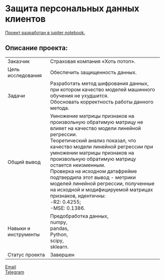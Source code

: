 # Защита персональных данных клиентов

[Проект разработан в jupiter notebook.](https://github.com/data-analyst-mr/data_science_projects/blob/main/protection_of_personal_data/protection_of_personal_data%20.ipynb)<br/>

## Описание проекта:
|   |  |
|---------------|-------------------|
|Заказчик| Страховая компания «Хоть потоп».|
|Цель исследования| Обеспечить защищенность данных.|
|Задачи|Разработать метод шифрования данных, при котором качество моделей машинного обучения не ухудшится.<br/>Обосновать корректность работы данного метода.|
|Общий вывод| Умножение матрицы признаков на произвольную обратимую матрицу не влияет на качество модели линейной регрессии.<br/>Теоретический анализ показал, что качество модели линейной регрессии при умножении матрицы признаков на произвольную обратимую матрицу остается неизменным.<br/>Проверка на исходном датафрейме подтвердила этот вывод - метрики моделей линейной регрессии, полученные на исходной и модифицируемой матрицах признаков, идентичны:<br/>-R2: 0.4255;<br/>-MSE: 0.1386.|
|Навыки и инструменты|Предобработка данных,<br/>numpy,<br/>pandas,<br/>Python,<br/>scipy,<br/>sklearn.|
|Статус проекта| Завершен|


[Email](mailto:mikhail-shestakov-2022@bk.ru)<br/>
[Telegram](https://t.me/mshestakov1)
